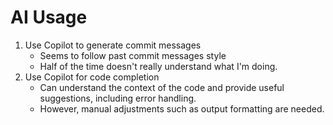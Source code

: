 # AI Usage

1. Use Copilot to generate commit messages
    - Seems to follow past commit messages style
    - Half of the time doesn't really understand what I'm doing.
2. Use Copilot for code completion
    - Can understand the context of the code and provide useful suggestions, including error handling.
    - However, manual adjustments such as output formatting are needed.